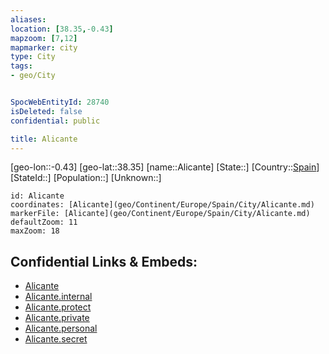```yaml
---
aliases: 
location: [38.35,-0.43]
mapzoom: [7,12] 
mapmarker: city 
type: City
tags:
- geo/City


SpocWebEntityId: 28740
isDeleted: false
confidential: public

title: Alicante
---
```

[geo-lon::-0.43]
[geo-lat::38.35]
[name::Alicante]
[State::]
[Country::[Spain](geo/Continent/Europe/Spain.md)]
[StateId::]
[Population::]
[Unknown::]


```leaflet
id: Alicante
coordinates: [Alicante](geo/Continent/Europe/Spain/City/Alicante.md)
markerFile: [Alicante](geo/Continent/Europe/Spain/City/Alicante.md)
defaultZoom: 11 
maxZoom: 18
```


## Confidential Links & Embeds: 
- [Alicante](../../../../../../_public/geo/Continent/Europe/Spain/City/Alicante.md) 
- [Alicante.internal](../../../../../../_internal/geo/Continent/Europe/Spain/City/Alicante.internal.md) 
- [Alicante.protect](../../../../../../_protect/geo/Continent/Europe/Spain/City/Alicante.protect.md) 
- [Alicante.private](../../../../../../_private/geo/Continent/Europe/Spain/City/Alicante.private.md) 
- [Alicante.personal](../../../../../../_personal/geo/Continent/Europe/Spain/City/Alicante.personal.md) 
- [Alicante.secret](../../../../../../_secret/geo/Continent/Europe/Spain/City/Alicante.secret.md) 
